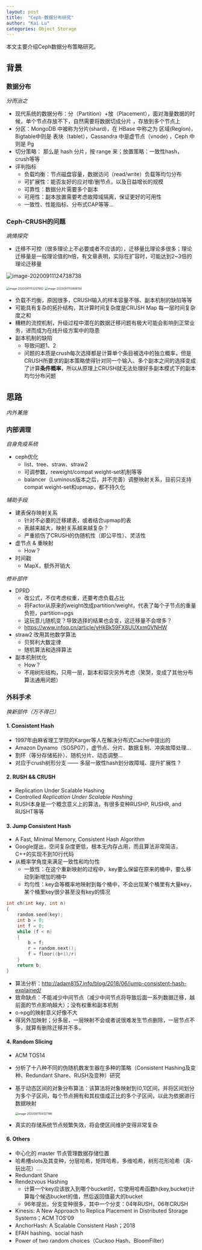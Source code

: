 ```yaml
---
layout: post
title:  "Ceph-数据分布研究"
author: "Kai Lu"
categories: Object_Storage
---
```


本文主要介绍Ceph数据分布策略研究。

## 背景

### 数据分布

*分而治之*

- 现代系统的数据分布：分（Partition）+放（Placement），面对海量数据的时候，单个节点存放不下，自然需要将数据切成分片 ，存放到多个节点上
- 分区：MongoDB 中被称为分片(shard)，在 HBase 中称之为 区域(Region)，Bigtable中则是 表块（tablet），Cassandra 中是虚节点（vnode) ，Ceph 中则是 Pg
- 切分策略： 那么是 hash 分片，按 range 来；放置策略：一致性hash，crush等等
- 评判指标
  - 负载均衡：节点磁盘容量，数据访问（read/write）负载等均匀分布
  - 可扩展性：能否友好的应对增/删节点，以及日益增长的规模
  - 可靠性：数据分片需要多个副本
  - 可用性：副本放置需要考虑故障域隔离，保证更好的可用性
  - 一致性、性能指标、分布式CAP等等...

### Ceph-CRUSH的问题

*病情探究*

- 迁移不可控（很多理论上不必要或者不应该的），迁移量比理论多很多；理论迁移量是一般理论值的h倍，有文章表明，实际在扩容时，可能达到2~3倍的理论迁移量

![image-20200911124738738](../photos/image-20200911124738738.png)

<img src="../photos/image-20200911113207882.png" alt="image-20200911113207882" style="zoom:50%;" />

<img src="../photos/image-20200911113848154.png" alt="image-20200911113848154" style="zoom:50%;" />

- 负载不均衡，原因很多，CRUSH输入的样本容量不够、副本机制的缺陷等等
- 可能具有复杂的拓扑结构，其计算时间复杂度是CRUSH  Map 每一层时间复杂度之和
- 糟糕的流控机制，升级过程中潜在的数据迁移问题有极大可能会影响到正常业务，进而成为在线升级方案中的隐患
- 副本机制的缺陷
  - 导致问题1、2
  - 问题的本质是crush每次选择都是计算单个条目被选中的独立概率，但是CRUSH所要求的副本策略使得针对同一个输入、多个副本之间的选择变成了计算**条件概率**，所以从原理上CRUSH就无法处理好多副本模式下的副本均匀分布问题

## 思路

*内外兼施*

### 内部调理

*自身免疫系统*

- ceph优化
  - list、tree、straw、straw2
  - 可调参数，reweight/compat weight-set机制等等
  - balancer（Luminous版本之后，并不完善）调整映射关系，目前只支持compat weight-set和upmap，都不持久化

*辅助手段*

- 建表保存映射关系
  - 针对不必要的迁移建表，或者结合upmap的表
  - 表越来越大，映射关系越来越复杂？
  - 严重损伤了CRUSH的伪随机性（即公平性）、灵活性
- 虚节点 & 重映射
  - How？
- 时间戳
  - MapX，额外开销大

*修补部件*

- DPRD
  - 改公式，不仅考虑权重，还要考虑负载占比
  - 将Factor从原来的weight改成partition/weight，代表了每个子节点的重量负担，partition=pgs
  - 这玩意儿随机变？导致选择的结果也会变，这迁移量不会增多？
  - https://www.infoq.cn/article/yHkBk59FX8UUXxm0VNHW
- straw2 改用其他数学算法
  - 贝努利大数定律
  - 随机算法和选择算法
- 副本机制优化
  - How？
  - 不用树形结构，只用一层，副本和容灾另外考虑（笑哭，变成了其他分布算法通用问题）

### 外科手术

*换新部件（万不得已）*

#### 1.	Consistent Hash

- 1997年由麻省理工学院的Karger等人在解决分布式Cache中提出的
- Amazon Dynamo（SOSP07），虚节点、分片、数据复制、冲突故障处理...
- 割环（等分存储拓扑）、随机分片、动态调整...
- 对应于crush树形分支   ——  多层一致性hash划分故障域、提升扩展性？

#### 2.	RUSH && CRUSH

- Replication Under Scalable Hashing
- Controlled *Replication Under Scalable Hashing*
- RUSH本身是一个概念意义上的算法，有很多变种RUSHP, RUSHR, and RUSHT等等

#### 3.	Jump Consistent Hash

- A Fast, Minimal Memory, Consistent Hash Algorithm
- Google提出，空间复杂度更低，根本无内存占用，而且算法非常简洁，C++的实现不到10行代码
- 从概率学角度来满足一致性和均匀性
  - 一致性：在这个重新映射的过程中，key要么保留在原来的桶中，要么移动到新增加的桶中
  - 均匀性：key会等概率地映射到每个桶中，不会出现某个桶里有大量key，某个桶里key很少甚至没有key的情况

```c++
int ch(int key, int n)
{
    random.seed(key);
    int b = 0;
    int f = 0;
    while (f < n)
    {
        b = f;
        r = random.next();
        f = floor((b+1)/r)
    }
    return b;
}
```

- 算法分析：http://adam8157.info/blog/2018/06/jump-consistent-hash-explained/
- 致命缺点：不能减少中间节点（减少中间节点将导致后面一系列数据迁移，越前面的节点影响越大）；没有权重和副本机制
- o->pg的映射意义好像不大
- 得另外加映射；分多层，一层映射不会或者说很难发生节点删除，一层节点不多，就算有删除迁移并不多。

#### 4.	Random Slicing

- ACM TOS14

- 分析了十八种不同的伪随机数发生器在多种的策略（Consistent Hashing及变种、Redundant Share、RUSH及变种）研究

- 基于动态区间的对象分布算法：该算法将对象映射到(0,1)区间，并将区间划分为多个子区间，每个节点拥有和其权值成正比的多个子区间，以此为依据进行数据映射

  <img src="../photos/image-20200911104127196.png" alt="image-20200911104127196" style="zoom:50%;" />

- 真实的存储系统节点频繁失效，将会使区间维护变得非常复杂

#### 6.	Others

- 中心化的 master 节点管理数据存储位置
- 哈希槽slots及其变种，分层哈希，矩阵哈希，多维哈希，树形花形哈希（真-玩出花）...
- Redundant Share
- Rendezvous Hashing
  - 计算一个key应该放入到哪个bucket时，它使用哈希函数h(key,bucket)计算每个候选bucket的值，然后返回值最大的bucket
  - 96年提出，分支变种很多，其中一个分支：04年RUSH，06年CRUSH
- Kinesis: A New Approach to Replica Placement in Distributed Storage Systems；ACM TOS‘09
- AnchorHash: A Scalable Consistent Hash；2018
- EFAH hashing、social hash
- Power of two random choices（Cuckoo Hash、BloomFilter）













